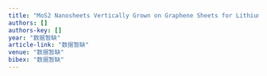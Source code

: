 ```yaml
---
title: "MoS2 Nanosheets Vertically Grown on Graphene Sheets for Lithium-Ion Battery Anodes"
authors: []
authors-key: []
year: "数据暂缺"
article-link: "数据暂缺"
venue: "数据暂缺"
bibex: "数据暂缺"
---
```


